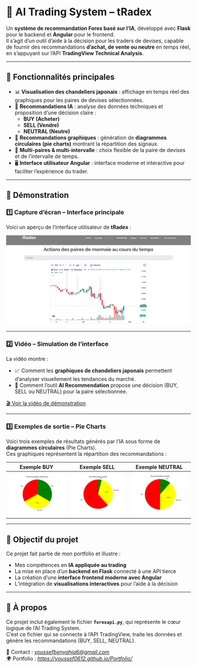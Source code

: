 # 🧠 AI Trading System – tRadex  

Un **système de recommandation Forex basé sur l’IA**, développé avec **Flask** pour le backend et **Angular** pour le frontend.  
Il s’agit d’un outil d’aide à la décision pour les traders de devises, capable de fournir des recommandations **d’achat, de vente ou neutre** en temps réel, en s’appuyant sur l’API **TradingView Technical Analysis**.  

---

## 🚀 Fonctionnalités principales  

- 📊 **Visualisation des chandeliers japonais** : affichage en temps réel des graphiques pour les paires de devises sélectionnées.  
- 🤖 **Recommandations IA** : analyse des données techniques et proposition d’une décision claire :  
  - **BUY (Acheter)**  
  - **SELL (Vendre)**  
  - **NEUTRAL (Neutre)**  
- 🎯 **Recommandations graphiques** : génération de **diagrammes circulaires (pie charts)** montrant la répartition des signaux.  
- 🔄 **Multi-paires & multi-intervalle** : choix flexible de la paire de devises et de l’intervalle de temps.  
- 🖥️ **Interface utilisateur Angular** : interface moderne et interactive pour faciliter l’expérience du trader.  

---

## 🎥 Démonstration  

### 1️⃣ Capture d’écran – Interface principale  
Voici un aperçu de l’interface utilisateur de **tRadex** :  

![Interface principale](TRadex.png)  

---

### 2️⃣ Vidéo – Simulation de l’interface  
La vidéo montre :  
- 📈 Comment les **graphiques de chandeliers japonais** permettent d’analyser visuellement les tendances du marché.  
- 🤖 Comment l’outil **AI Recommendation** propose une décision (BUY, SELL ou NEUTRAL) pour la paire sélectionnée.  

[🎬 Voir la vidéo de démonstration](tRadex_vid.mp4)  

---

### 3️⃣ Exemples de sortie – Pie Charts  
Voici trois exemples de résultats générés par l’IA sous forme de **diagrammes circulaires** (Pie Charts).  
Ces graphiques représentent la répartition des recommandations :  

| Exemple BUY | Exemple SELL | Exemple NEUTRAL |
|-------------|--------------|-----------------|
| ![Résultat BUY](chart_1_simulation.png) | ![Résultat SELL](chart_2_simulation.png) | ![Résultat NEUTRAL](chart_3_simulation.png) |  

---

## 🎯 Objectif du projet  

Ce projet fait partie de mon portfolio et illustre :  
- Mes compétences en **IA appliquée au trading**  
- La mise en place d’un **backend en Flask** connecté à une API tierce  
- La création d’une **interface frontend moderne avec Angular**  
- L’intégration de **visualisations interactives** pour l’aide à la décision  

---
## 📌 À propos  

Ce projet inclut également le fichier **`forexapi.py`**, qui représente le cœur logique de l’AI Trading System.  
C’est ce fichier qui se connecte à l’API TradingView, traite les données et génère les recommandations (BUY, SELL, NEUTRAL).  

📧 Contact : *youssefbenyahia6@gmail.com*  
🌍 Portfolio : *https://youssef0612.github.io/Portfolio/*  

